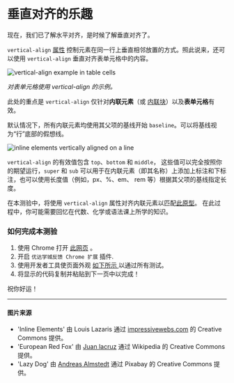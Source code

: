 # 垂直对齐的乐趣

现在，我们已了解水平对齐，是时候了解垂直对齐了。

`vertical-align` [属性](https://developer.mozilla.org/zh-CN/docs/Web/CSS/vertical-align) 控制元素在同一行上垂直相邻放置的方式。照此说来，还可以使用 `vertical-align`  垂直对齐表单元格中的内容。

![vertical-align example in table cells](https://udacity.github.io/fend/lessons/L5/problem-set/05-fun-with-vertical-align/vertical-align-table-cells.png)

*对表单元格使用 vertical-align 的示例。*

此处的重点是 `vertical-align` 仅针对**内联元素**（或 [内联块](https://css-tricks.com/almanac/properties/d/display/#inline-block)）以及**表单元格**有效。

默认情况下，所有内联元素均使用其父项的基线开始 `baseline`。可以将基线视为“行”底部的假想线。

![inline elements vertically aligned on a line](https://udacity.github.io/fend/lessons/L5/problem-set/05-fun-with-vertical-align/vertical-align-pic.jpg)

`vertical-align` 的有效值包含 `top`、`bottom` 和 `middle`， 这些值可以完全按照你的期望运行，`super` 和 `sub`  可以用于在内联元素（即其名称）上添加上标注和下标注，也可以使用长度值（例如，px、%、em、 rem 等）根据其父项的基线指定长度。

在本测验中，将使用 `vertical-align` 属性对齐内联元素以匹配[此原型](https://udacity.github.io/fend/lessons/L5/problem-set/05-fun-with-vertical-align/mockup.png)。 在此过程中，你可能需要回忆在代数、化学或语法课上所学的知识。

### 如何完成本测验

1. 使用 Chrome 打开 [此网页](https://udacity.github.io/fend/lessons/L5/problem-set/05-fun-with-vertical-align/index.html) 。
2. 开启 `优达学城反馈 Chrome 扩展` 插件.
3. 使用开发者工具使页面外观 [如下所示 ](https://udacity.github.io/fend/lessons/L5/problem-set/05-fun-with-vertical-align/mockup.png) 以通过所有测试。
4. 将显示的代码复制并粘贴到下一页中以完成！

祝你好运！

------

#### 图片来源

- 'Inline Elements' 由 Louis Lazaris 通过 [impressivewebs.com](https://www.impressivewebs.com/css-vertical-align/) 的  Creative Commons 提供。
- 'European Red Fox' 由 [Juan lacruz](https://commons.wikimedia.org/wiki/User:Juan_lacruz) 通过 Wikipedia 的 Creative Commons 提供。
- 'Lazy Dog' 由 [Andreas Almstedt](https://pixabay.com/en/users/Almi-205352/) 通过 Pixabay 的  Creative Commons 提供。